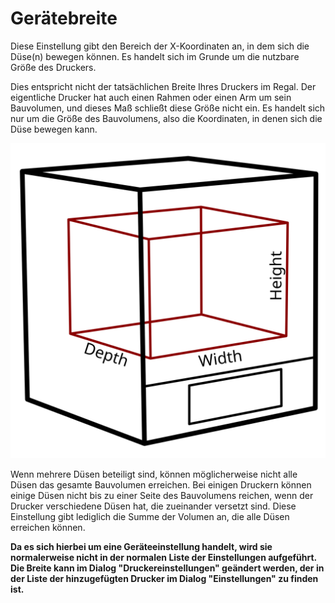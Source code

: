 Gerätebreite
====
Diese Einstellung gibt den Bereich der X-Koordinaten an, in dem sich die Düse(n) bewegen können. Es handelt sich im Grunde um die nutzbare Größe des Druckers.

Dies entspricht nicht der tatsächlichen Breite Ihres Druckers im Regal. Der eigentliche Drucker hat auch einen Rahmen oder einen Arm um sein Bauvolumen, und dieses Maß schließt diese Größe nicht ein. Es handelt sich nur um die Größe des Bauvolumens, also die Koordinaten, in denen sich die Düse bewegen kann.

![Die Abmessungen des Bauvolumens](../../../articles/images/build_volume_dimensions.svg)

Wenn mehrere Düsen beteiligt sind, können möglicherweise nicht alle Düsen das gesamte Bauvolumen erreichen. Bei einigen Druckern können einige Düsen nicht bis zu einer Seite des Bauvolumens reichen, wenn der Drucker verschiedene Düsen hat, die zueinander versetzt sind. Diese Einstellung gibt lediglich die Summe der Volumen an, die alle Düsen erreichen können.

**Da es sich hierbei um eine Geräteeinstellung handelt, wird sie normalerweise nicht in der normalen Liste der Einstellungen aufgeführt. Die Breite kann im Dialog "Druckereinstellungen" geändert werden, der in der Liste der hinzugefügten Drucker im Dialog "Einstellungen" zu finden ist.**